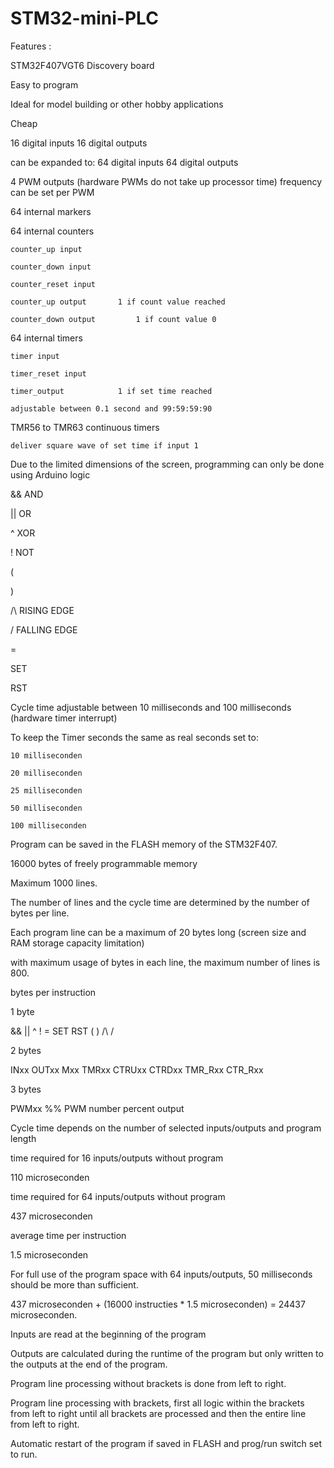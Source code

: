 # STM32-mini-PLC

Features :

STM32F407VGT6 Discovery board

Easy to program

Ideal for model building or other hobby applications

Cheap

16 digital inputs
16 digital outputs

can be expanded to:
64 digital inputs
64 digital outputs

4 PWM outputs (hardware PWMs do not take up processor time)
	frequency can be set per PWM

64 internal markers

64 internal counters

	counter_up input
 
	counter_down input
 
	counter_reset input

	counter_up output 		1 if count value reached
 
	counter_down output 		1 if count value 0
	
64 internal timers

	timer input
 
	timer_reset input
 
	timer_output 			1 if set time reached
 
	adjustable between 0.1 second and 99:59:59:90

TMR56 to TMR63 continuous timers

	deliver square wave of set time if input 1

Due to the limited dimensions of the screen, programming can only be done using Arduino logic

&&	AND

|| 	OR

^	XOR

!	NOT

(	

)

/\	RISING EDGE

\/	FALLING EDGE

=	

SET

RST

Cycle time adjustable between 10 milliseconds and 100 milliseconds (hardware timer interrupt)

To keep the Timer seconds the same as real seconds set to:

	10 milliseconden
 
	20 milliseconden
 
	25 milliseconden
 
	50 milliseconden
 
	100 milliseconden

Program can be saved in the FLASH memory of the STM32F407.

16000 bytes of freely programmable memory

Maximum 1000 lines.

The number of lines and the cycle time are determined by the number of bytes per line.

Each program line can be a maximum of 20 bytes long (screen size and RAM storage capacity limitation)

with maximum usage of bytes in each line, the maximum number of lines is 800.


bytes per instruction

1 byte

&&  ||  ^  ! =  SET  RST  (  ) /\  \/

2 bytes

INxx  OUTxx  Mxx  TMRxx  CTRUxx CTRDxx  TMR_Rxx  CTR_Rxx

3 bytes

PWMxx %% 	PWM number percent output

Cycle time depends on the number of selected inputs/outputs and program length

time required for 16 inputs/outputs without program

110 microseconden

time required for 64 inputs/outputs without program

437 microseconden

average time per instruction

1.5 microseconden

For full use of the program space with 64 inputs/outputs, 50 milliseconds should be more than sufficient.

437 microseconden + (16000 instructies * 1.5 microseconden)  = 24437 microseconden.


Inputs are read at the beginning of the program

Outputs are calculated during the runtime of the program but only written to the outputs at the end of the program.

Program line processing without brackets is done from left to right.

Program line processing with brackets, first all logic within the brackets from left to right until all brackets are processed and then the entire line from left to right.

Automatic restart of the program if saved in FLASH and prog/run switch set to run.
